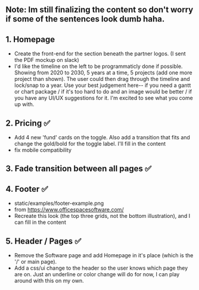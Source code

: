 ## Note: Im still finalizing the content so don't worry if some of the sentences look dumb haha.

## 1. Homepage

- Create the front-end for the section beneath the partner logos. (I sent the PDF mockup on slack)
- I'd like the timeline on the left to be programmaticly done if possible. Showing from 2020 to 2030, 5 years at a time, 5 projects (add one more project than shown). The user could then drag through the timeline and lock/snap to a year. Use your best judgement here-- if you need a gantt or chart package / if it's too hard to do and an image would be better / if you have any UI/UX suggestions for it. I'm excited to see what you come up with.

## 2. Pricing ✅

- Add 4 new 'fund' cards on the toggle. Also add a transition that fits and change the gold/bold for the toggle label. I'll fill in the content
- fix mobile compatibility

## 3. Fade transition between all pages ✅

## 4. Footer ✅

- static/examples/footer-example.png
- from https://www.officespacesoftware.com/
- Recreate this look (the top three grids, not the bottom illustration), and I can fill in the content

## 5. Header / Pages ✅

- Remove the Software page and add Homepage in it's place (which is the '/' or main page).
- Add a css/ui change to the header so the user knows which page they are on. Just an underline or color change will do for now, I can play around with this on my own.
